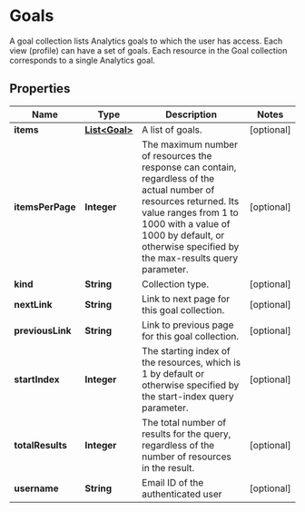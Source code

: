 

# Goals

A goal collection lists Analytics goals to which the user has access. Each view (profile) can have a set of goals. Each resource in the Goal collection corresponds to a single Analytics goal.

## Properties

| Name | Type | Description | Notes |
|------------ | ------------- | ------------- | -------------|
|**items** | [**List&lt;Goal&gt;**](Goal.md) | A list of goals. |  [optional] |
|**itemsPerPage** | **Integer** | The maximum number of resources the response can contain, regardless of the actual number of resources returned. Its value ranges from 1 to 1000 with a value of 1000 by default, or otherwise specified by the max-results query parameter. |  [optional] |
|**kind** | **String** | Collection type. |  [optional] |
|**nextLink** | **String** | Link to next page for this goal collection. |  [optional] |
|**previousLink** | **String** | Link to previous page for this goal collection. |  [optional] |
|**startIndex** | **Integer** | The starting index of the resources, which is 1 by default or otherwise specified by the start-index query parameter. |  [optional] |
|**totalResults** | **Integer** | The total number of results for the query, regardless of the number of resources in the result. |  [optional] |
|**username** | **String** | Email ID of the authenticated user |  [optional] |



